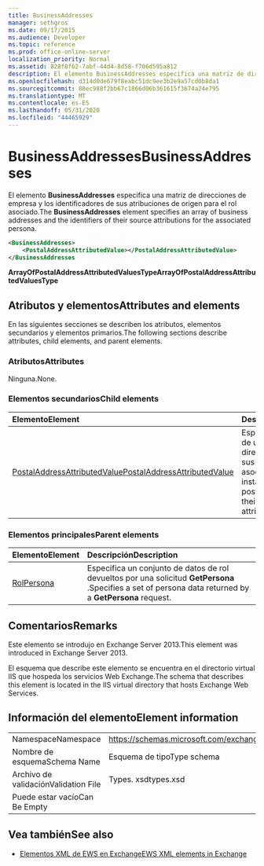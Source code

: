 ```yaml
---
title: BusinessAddresses
manager: sethgros
ms.date: 09/17/2015
ms.audience: Developer
ms.topic: reference
ms.prod: office-online-server
localization_priority: Normal
ms.assetid: 828f8f62-7abf-44d4-8d58-f706d595a812
description: El elemento BusinessAddresses especifica una matriz de direcciones de empresa y los identificadores de sus atribuciones de origen para el rol asociado.
ms.openlocfilehash: d314d0de679f8eabc51dc9ee3b2e9a57cd0b8da1
ms.sourcegitcommit: 88ec988f2bb67c1866d06b361615f3674a24e795
ms.translationtype: MT
ms.contentlocale: es-ES
ms.lasthandoff: 05/31/2020
ms.locfileid: "44465929"
---
```

# <a name="businessaddresses"></a><span data-ttu-id="c9488-103">BusinessAddresses</span><span class="sxs-lookup"><span data-stu-id="c9488-103">BusinessAddresses</span></span>

<span data-ttu-id="c9488-104">El elemento **BusinessAddresses** especifica una matriz de direcciones de empresa y los identificadores de sus atribuciones de origen para el rol asociado.</span><span class="sxs-lookup"><span data-stu-id="c9488-104">The **BusinessAddresses** element specifies an array of business addresses and the identifiers of their source attributions for the associated persona.</span></span> 
  
```XML
<BusinessAddresses>
    <PostalAddressAttributedValue></PostalAddressAttributedValue>
</BusinessAddresses
```

 <span data-ttu-id="c9488-105">**ArrayOfPostalAddressAttributedValuesType**</span><span class="sxs-lookup"><span data-stu-id="c9488-105">**ArrayOfPostalAddressAttributedValuesType**</span></span>
## <a name="attributes-and-elements"></a><span data-ttu-id="c9488-106">Atributos y elementos</span><span class="sxs-lookup"><span data-stu-id="c9488-106">Attributes and elements</span></span>

<span data-ttu-id="c9488-107">En las siguientes secciones se describen los atributos, elementos secundarios y elementos primarios.</span><span class="sxs-lookup"><span data-stu-id="c9488-107">The following sections describe attributes, child elements, and parent elements.</span></span>
  
### <a name="attributes"></a><span data-ttu-id="c9488-108">Atributos</span><span class="sxs-lookup"><span data-stu-id="c9488-108">Attributes</span></span>

<span data-ttu-id="c9488-109">Ninguna.</span><span class="sxs-lookup"><span data-stu-id="c9488-109">None.</span></span>
  
### <a name="child-elements"></a><span data-ttu-id="c9488-110">Elementos secundarios</span><span class="sxs-lookup"><span data-stu-id="c9488-110">Child elements</span></span>

|<span data-ttu-id="c9488-111">**Elemento**</span><span class="sxs-lookup"><span data-stu-id="c9488-111">**Element**</span></span>|<span data-ttu-id="c9488-112">**Descripción**</span><span class="sxs-lookup"><span data-stu-id="c9488-112">**Description**</span></span>|
|:-----|:-----|
|[<span data-ttu-id="c9488-113">PostalAddressAttributedValue</span><span class="sxs-lookup"><span data-stu-id="c9488-113">PostalAddressAttributedValue</span></span>](postaladdressattributedvalue.md) <br/> |<span data-ttu-id="c9488-114">Especifica una instancia de una matriz de direcciones postales y sus atribuciones asociadas.</span><span class="sxs-lookup"><span data-stu-id="c9488-114">Specifies an instance of an array of postal addresses and their associated attributions.</span></span>  <br/> |
   
### <a name="parent-elements"></a><span data-ttu-id="c9488-115">Elementos principales</span><span class="sxs-lookup"><span data-stu-id="c9488-115">Parent elements</span></span>

|<span data-ttu-id="c9488-116">**Elemento**</span><span class="sxs-lookup"><span data-stu-id="c9488-116">**Element**</span></span>|<span data-ttu-id="c9488-117">**Descripción**</span><span class="sxs-lookup"><span data-stu-id="c9488-117">**Description**</span></span>|
|:-----|:-----|
|[<span data-ttu-id="c9488-118">Rol</span><span class="sxs-lookup"><span data-stu-id="c9488-118">Persona</span></span>](persona.md) <br/> |<span data-ttu-id="c9488-119">Especifica un conjunto de datos de rol devueltos por una solicitud **GetPersona** .</span><span class="sxs-lookup"><span data-stu-id="c9488-119">Specifies a set of persona data returned by a **GetPersona** request.</span></span>  <br/> |
   
## <a name="remarks"></a><span data-ttu-id="c9488-120">Comentarios</span><span class="sxs-lookup"><span data-stu-id="c9488-120">Remarks</span></span>

<span data-ttu-id="c9488-121">Este elemento se introdujo en Exchange Server 2013.</span><span class="sxs-lookup"><span data-stu-id="c9488-121">This element was introduced in Exchange Server 2013.</span></span>
  
<span data-ttu-id="c9488-122">El esquema que describe este elemento se encuentra en el directorio virtual IIS que hospeda los servicios Web Exchange.</span><span class="sxs-lookup"><span data-stu-id="c9488-122">The schema that describes this element is located in the IIS virtual directory that hosts Exchange Web Services.</span></span>
  
## <a name="element-information"></a><span data-ttu-id="c9488-123">Información del elemento</span><span class="sxs-lookup"><span data-stu-id="c9488-123">Element information</span></span>

|||
|:-----|:-----|
|<span data-ttu-id="c9488-124">Namespace</span><span class="sxs-lookup"><span data-stu-id="c9488-124">Namespace</span></span>  <br/> |https://schemas.microsoft.com/exchange/services/2006/types  <br/> |
|<span data-ttu-id="c9488-125">Nombre de esquema</span><span class="sxs-lookup"><span data-stu-id="c9488-125">Schema Name</span></span>  <br/> |<span data-ttu-id="c9488-126">Esquema de tipo</span><span class="sxs-lookup"><span data-stu-id="c9488-126">Type schema</span></span>  <br/> |
|<span data-ttu-id="c9488-127">Archivo de validación</span><span class="sxs-lookup"><span data-stu-id="c9488-127">Validation File</span></span>  <br/> |<span data-ttu-id="c9488-128">Types. xsd</span><span class="sxs-lookup"><span data-stu-id="c9488-128">types.xsd</span></span>  <br/> |
|<span data-ttu-id="c9488-129">Puede estar vacío</span><span class="sxs-lookup"><span data-stu-id="c9488-129">Can Be Empty</span></span>  <br/> ||
   
## <a name="see-also"></a><span data-ttu-id="c9488-130">Vea también</span><span class="sxs-lookup"><span data-stu-id="c9488-130">See also</span></span>



- [<span data-ttu-id="c9488-131">Elementos XML de EWS en Exchange</span><span class="sxs-lookup"><span data-stu-id="c9488-131">EWS XML elements in Exchange</span></span>](ews-xml-elements-in-exchange.md)

